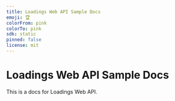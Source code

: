 ```yaml
---
title: Loadings Web API Sample Docs
emoji: 🏆
colorFrom: pink
colorTo: pink
sdk: static
pinned: false
license: mit
---
```


# Loadings Web API Sample Docs

This is a docs for Loadings Web API.
